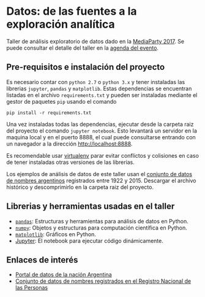 # Datos: de las fuentes a la exploración analítica

Taller de análisis exploratorio de datos dado en la [MediaParty 2017](http://mediaparty.info/).
Se puede consultar el detalle del taller en la [agenda del evento](http://sched17.mediaparty.info/event/BfsY/datos-de-las-fuentes-a-la-exploracion-analitica).

## Pre-requisitos e instalación del proyecto

Es necesario contar con `python 2.7` o `python 3.x` y tener instaladas las librerias `jupyter`, `pandas` y `matplotlib`. Estas dependencias se encuentran listadas en el archivo `requirements.txt` y pueden ser instaladas mediante el gestor de paquetes `pip` usando el comando

```
pip install -r requirements.txt
```

Una vez instaladas todas las dependencias, ejecutar desde la carpeta raiz del proyecto el comando `jupyter notebook`. Esto levantará un servidor en la maquina local y en el puerto 8888, el cual puede consultarse entrando con un navegador a la dirección [http://localhost:8888](http://localhost:8888).

Es recomendable usar [virtualenv](https://virtualenv.pypa.io/en/stable/) parar evitar conflictos y colisiones en caso de tener instaladas otras versiones de las librerías.

Los ejemplos de análisis de datos de este taller usan el [conjunto de datos de nombres argentinos](http://datos.gob.ar/dataset/nombres-personas-fisicas) registrados entre 1922 y 2015. Descargar el archivo histórico y descomprimirlo en la carpeta raiz del proyecto.

## Librerias y herramientas usadas en el taller

* [`pandas`](http://pandas.pydata.org/): Estructuras y herramientas para análisis de datos en Python.
* [`numpy`](http://www.numpy.org/): Objetos y estructuras para computación científica en Python.
* [`matplotlib`](http://matplotlib.org/): Gráficos en Python.
* [Jupyter](http://jupyter.org/): El notebook para ejecutar código dinámicamente.

## Enlaces de interés

* [Portal de datos de la nación Argentina](http://datos.gob.ar/)
* [Conjunto de datos de nombres registrados en el Registro Nacional de las Personas](http://datos.gob.ar/dataset/nombres-personas-fisicas)
